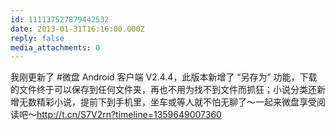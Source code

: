 ```yaml
---
id: 111137527879442532
date: 2013-01-31T16:16:00.000Z
reply: false
media_attachments: 0
---
```


我刚更新了 #微盘 Android 客户端 V2.4.4，此版本新增了 “另存为” 功能，下载的文件终于可以保存到任何文件夹，再也不用为找不到文件而抓狂；小说分类还新增无数精彩小说，提前下到手机里，坐车或等人就不怕无聊了～一起来微盘享受阅读吧～http://t.cn/S7V2rn?timeline=1359649007360 ​​​​ 

